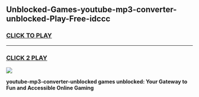 
## Unblocked-Games-youtube-mp3-converter-unblocked-Play-Free-idccc
<h3>
<a href="https://premium76.site?title=youtube-mp3-converter-unblocked&ref=12A">CLICK TO PLAY</a></h3>
<hr>

<h3>
<a href="https://premium76.site?title=youtube-mp3-converter-unblocked&ref=12A">CLICK 2 PLAY</a>
  
</h3>

<a href="https://premium76.site?title=youtube-mp3-converter-unblocked&ref=12A"><img src="https://clearcache.store/games.png"></a>


**youtube-mp3-converter-unblocked games unblocked: Your Gateway to Fun and Accessible Online Gaming**
